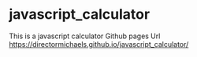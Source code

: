 # javascript_calculator
This is a javascript calculator
Github pages Url https://directormichaels.github.io/javascript_calculator/